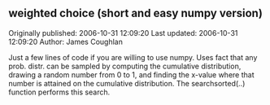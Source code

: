 ## weighted choice (short and easy numpy version) 
Originally published: 2006-10-31 12:09:20 
Last updated: 2006-10-31 12:09:20 
Author: James Coughlan 
 
Just a few lines of code if you are willing to use numpy. Uses fact that any prob. distr. can be sampled by computing the cumulative distribution, drawing a random number from 0 to 1, and finding the x-value where that number is attained on the cumulative distribution. The searchsorted(..) function performs this search.